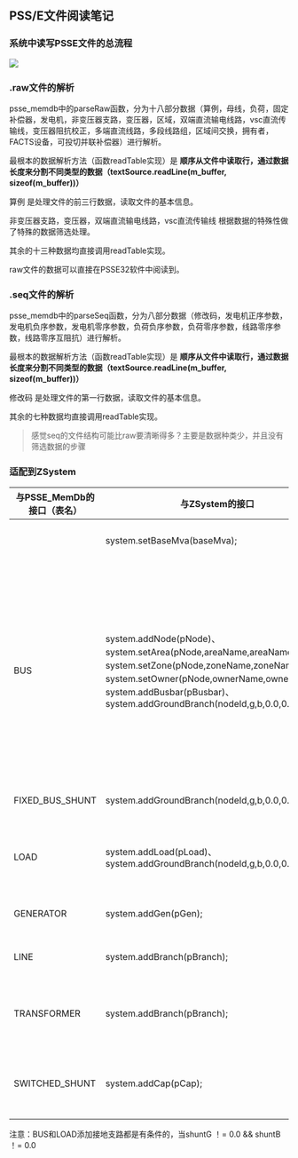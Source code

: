 ##  PSS/E文件阅读笔记

### 系统中读写PSSE文件的总流程

![](D:\tasks\task7psse文件\PSSE文档的读写总流程.png)

### .raw文件的解析

psse_memdb中的parseRaw函数，分为十八部分数据（算例，母线，负荷，固定补偿器，发电机，非变压器支路，变压器，区域，双端直流输电线路，vsc直流传输线，变压器阻抗校正，多端直流线路，多段线路组，区域间交换，拥有者，FACTS设备，可投切并联补偿器）进行解析。

最根本的数据解析方法（函数readTable实现）是 **顺序从文件中读取行，通过数据长度来分割不同类型的数据（textSource.readLine(m_buffer, sizeof(m_buffer))）**

算例 是处理文件的前三行数据，读取文件的基本信息。

非变压器支路，变压器，双端直流输电线路，vsc直流传输线 根据数据的特殊性做了特殊的数据筛选处理。

其余的十三种数据均直接调用readTable实现。

raw文件的数据可以直接在PSSE32软件中阅读到。



### .seq文件的解析

psse_memdb中的parseSeq函数，分为八部分数据（修改码，发电机正序参数，发电机负序参数，发电机零序参数，负荷负序参数，负荷零序参数，线路零序参数，线路零序互阻抗）进行解析。

最根本的数据解析方法（函数readTable实现）是 **顺序从文件中读取行，通过数据长度来分割不同类型的数据（textSource.readLine(m_buffer, sizeof(m_buffer))）**

修改码 是处理文件的第一行数据，读取文件的基本信息。

其余的七种数据均直接调用readTable实现。

> 感觉seq的文件结构可能比raw要清晰得多？主要是数据种类少，并且没有筛选数据的步骤



### 适配到ZSystem

| 与PSSE_MemDb的接口（表名） | 与ZSystem的接口                                              | 用途                                                     |
| -------------------------- | ------------------------------------------------------------ | -------------------------------------------------------- |
|                            | system.setBaseMva(baseMva);                                  | 设置基准电压                                             |
| BUS                        | system.addNode(pNode)、system.setArea(pNode,areaName,areaName)、system.setZone(pNode,zoneName,zoneName)、system.setOwner(pNode,ownerName,ownerName)、system.addBusbar(pBusbar)、system.addGroundBranch(nodeId,g,b,0.0,0.0) | 添加节点信息、设定地区、分区、所有者、添加母线和接地支路 |
| FIXED_BUS_SHUNT            | system.addGroundBranch(nodeId,g,b,0.0,0.0)                   | 添加接地支路                                             |
| LOAD                       | system.addLoad(pLoad)、system.addGroundBranch(nodeId,g,b,0.0,0.0) | 添加负荷 和 接地支路                                     |
| GENERATOR                  | system.addGen(pGen);                                         | 添加发电机                                               |
| LINE                       | system.addBranch(pBranch);                                   | 添加支路信息                                             |
| TRANSFORMER                | system.addBranch(pBranch);                                   | 添加变压器支路信息                                       |
| SWITCHED_SHUNT             | system.addCap(pCap);                                         | 添加可投切并联补偿器                                     |

注意：BUS和LOAD添加接地支路都是有条件的，当shuntG ！= 0.0 && shuntB ！= 0.0